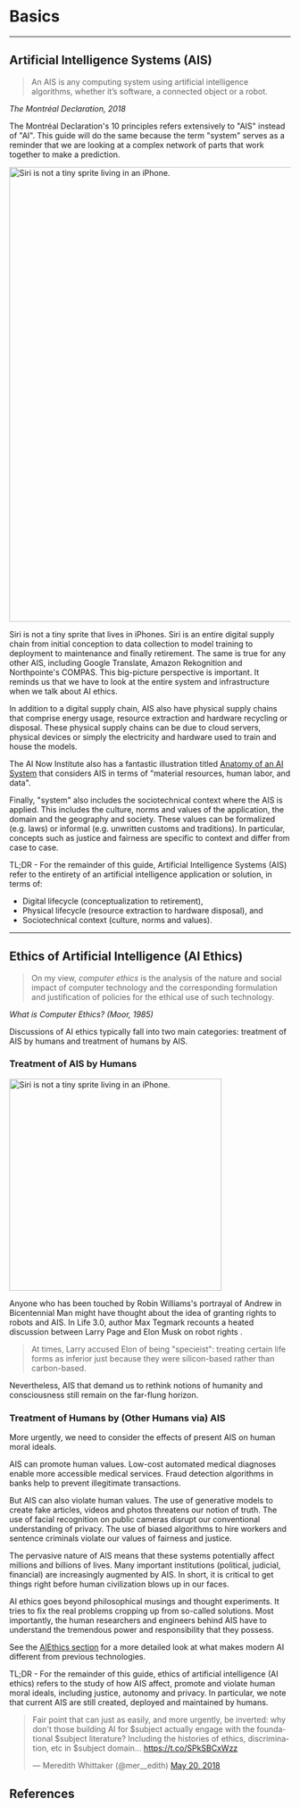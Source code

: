 <!-- ---
layout: guide_default
title: The Guide. \| Project Asimov
permalink: /guide/basics/
--- -->

# Basics

---

## Artificial Intelligence Systems (AIS)

> An AIS is any computing system using artificial intelligence algorithms, whether it’s software, a connected object or a robot.

*The Montréal Declaration, 2018 <dt-cite cite="montreal2018"></dt-cite>*

The Montréal Declaration's 10 principles refers extensively to "AIS" instead of "AI". This guide will do the same because the term "system" serves as a reminder that we are looking at a complex network of parts that work together to make a prediction.

<div>
<img class="comic" width="815px" src="{{ "/assets/guide/comics/siri_inverted.png" | relative_url }}" title="Before working at Apple, Siri acted at Studio Ghibli." alt="Siri is not a tiny sprite living in an iPhone.">
</div>

<p class="box-blue">
  Siri is not a tiny sprite that lives in iPhones. Siri is an entire digital supply chain from initial conception to data collection to model training to deployment to maintenance and finally retirement. The same is true for any other AIS, including Google Translate, Amazon Rekognition and Northpointe's COMPAS. This big-picture perspective is important. It reminds us that we have to look at the entire system and infrastructure when we talk about AI ethics.
</p>

In addition to a digital supply chain, AIS also have physical supply chains that comprise energy usage, resource extraction and hardware recycling or disposal. These physical supply chains can be due to cloud servers, physical devices or simply the electricity and hardware used to train and house the models.

The AI Now Institute also has a fantastic illustration titled [Anatomy of an AI System](https://anatomyof.ai/) that considers AIS in terms of "material resources, human labor, and data".

Finally, "system" also includes the sociotechnical context where the AIS is applied. This includes the culture, norms and values of the application, the domain and the geography and society. These values can be formalized (e.g. laws) or informal (e.g. unwritten customs and traditions). In particular, concepts such as justice and fairness are specific to context and differ from case to case.

<div class="box-red">
	<p class="emph">
		TL;DR - For the remainder of this guide, Artificial Intelligence Systems (AIS) refer to the entirety of an artificial intelligence application or solution, in terms of:
	</p>
	<ul class="emph">
		<li>Digital lifecycle (conceptualization to retirement),</li>
		<li>Physical lifecycle (resource extraction to hardware disposal), and</li>
    <li>Sociotechnical context (culture, norms and values).</li>
	</ul>
</div>

---

## Ethics of Artificial Intelligence (AI Ethics)

> On my view, *computer ethics* is the analysis of the nature and social impact of computer technology and the corresponding formulation and justification of policies for the ethical use of such technology.

*What is Computer Ethics? (Moor, 1985) <dt-cite cite="moor1985computer"></dt-cite>*

Discussions of AI ethics typically fall into two main categories: treatment of AIS by humans and treatment of humans by AIS.

### Treatment of AIS by Humans

<div>
<img class="comic" width="380px" src="{{ "/assets/guide/comics/andrew_inverted.png" | relative_url }}" title="I don’t know what he feels inside but I don’t know what you feel inside. When you talk to him you’ll find he reacts to the various abstractions as you and I do, and what else counts? If someone else’s reactions are like your own, what more can you ask for?" alt="Siri is not a tiny sprite living in an iPhone.">
</div>

Anyone who has been touched by Robin Williams's portrayal of Andrew in Bicentennial Man might have thought about the idea of granting rights to robots and AIS. In Life 3.0, author Max Tegmark recounts a heated discussion between Larry Page and Elon Musk on robot rights <dt-cite cite="tegmark2017life"></dt-cite>.

> At times, Larry accused Elon of being "specieist": treating certain life forms as inferior just because they were silicon-based rather than carbon-based.

Nevertheless, AIS that demand us to rethink notions of humanity and consciousness still remain on the far-flung horizon.

### Treatment of Humans by (Other Humans via) AIS

More urgently, we need to consider the effects of present AIS on human moral ideals.

AIS can promote human values. Low-cost automated medical diagnoses enable more accessible medical services. Fraud detection algorithms in banks help to prevent illegitimate transactions.

But AIS can also violate human values. The use of generative models to create fake articles, videos and photos threatens our notion of truth. The use of facial recognition on public cameras disrupt our conventional understanding of privacy. The use of biased algorithms to hire workers and sentence criminals violate our values of fairness and justice.

The pervasive nature of AIS means that these systems potentially affect millions and billions of lives. Many important institutions (political, judicial, financial) are increasingly augmented by AIS. In short, it is critical to get things right before human civilization blows up in our faces.

AI ethics goes beyond philosophical musings and thought experiments. It tries to fix the real problems cropping up from so-called solutions. Most importantly, the human researchers and engineers behind AIS have to understand the tremendous power and responsibility that they possess.

See the [AIEthics section](../about_ai/) for a more detailed look at what makes modern AI different from previous technologies.

<div class="box-red">
<p class="emph">
	TL;DR - For the remainder of this guide, ethics of artificial intelligence (AI ethics) refers to the study of how AIS affect, promote and violate human moral ideals, including justice, autonomy and privacy. In particular, we note that current AIS are still created, deployed and maintained by humans.
</p>
</div>

<div style="margin-left: auto; margin-right: auto; width:500px;">
<blockquote class="twitter-tweet" data-lang="en"><p lang="en" dir="ltr">Fair point that can just as easily, and more urgently, be inverted: why don&#39;t those building AI for $subject actually engage with the foundational $subject literature? Including the histories of ethics, discrimination, etc in $subject domain... <a href="https://t.co/SPkSBCxWzz">https://t.co/SPkSBCxWzz</a></p>&mdash; Meredith Whittaker (@mer__edith) <a href="https://twitter.com/mer__edith/status/998211595879833602?ref_src=twsrc%5Etfw">May 20, 2018</a></blockquote>
<script async src="https://platform.twitter.com/widgets.js" charset="utf-8"></script>
</div>

<tofro prevtext="Intro" prevlink="../" nexttext="What is different about AI?" nextlink="../different/"></tofro>

## References

<dt-bibliography></dt-bibliography>

<script type="text/bibliography">

@inproceedings{montreal2018,
  title={The Montréal Declaration},
  author={Université de Montréal},
  booktitle={The Montréal Declaration for a Responsible Development of Artificial Intelligence},
  pages={1-308},
  year={2018},
  organization={Université de Montréal}
}

@article{moor1985computer,
  title={What is computer ethics?},
  author={Moor, James H},
  journal={Metaphilosophy},
  volume={16},
  number={4},
  pages={266--275},
  year={1985},
  publisher={Wiley Online Library}
}

@book{tegmark2017life,
  title={Life 3.0: Being human in the age of artificial intelligence},
  author={Tegmark, Max},
  year={2017},
  publisher={Knopf}
}
